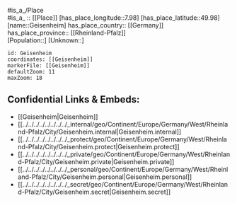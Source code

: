 ﻿---
location: [49.98,7.98] 
mapzoom: [7,12] 
mapmarker: city 
type: City
tags:
- geo/City


SpocWebEntityId: 30394
isDeleted: false
confidential: public

---
#is_a_/Place  
#is_a_ :: [[Place]] 
[has_place_longitude::7.98] 
[has_place_latitude::49.98] 
[name::Geisenheim] 
has_place_country:: [[Germany]]  
has_place_province:: [[Rheinland-Pfalz]]  
[Population::] 
[Unknown::] 


```leaflet
id: Geisenheim
coordinates: [[Geisenheim]] 
markerFile: [[Geisenheim]] 
defaultZoom: 11 
maxZoom: 18
```


## Confidential Links & Embeds: 
- [[Geisenheim|Geisenheim]]  
- [[../../../../../../../../_internal/geo/Continent/Europe/Germany/West/Rheinland-Pfalz/City/Geisenheim.internal|Geisenheim.internal]] 
- [[../../../../../../../../_protect/geo/Continent/Europe/Germany/West/Rheinland-Pfalz/City/Geisenheim.protect|Geisenheim.protect]] 
- [[../../../../../../../../_private/geo/Continent/Europe/Germany/West/Rheinland-Pfalz/City/Geisenheim.private|Geisenheim.private]] 
- [[../../../../../../../../_personal/geo/Continent/Europe/Germany/West/Rheinland-Pfalz/City/Geisenheim.personal|Geisenheim.personal]] 
- [[../../../../../../../../_secret/geo/Continent/Europe/Germany/West/Rheinland-Pfalz/City/Geisenheim.secret|Geisenheim.secret]] 
